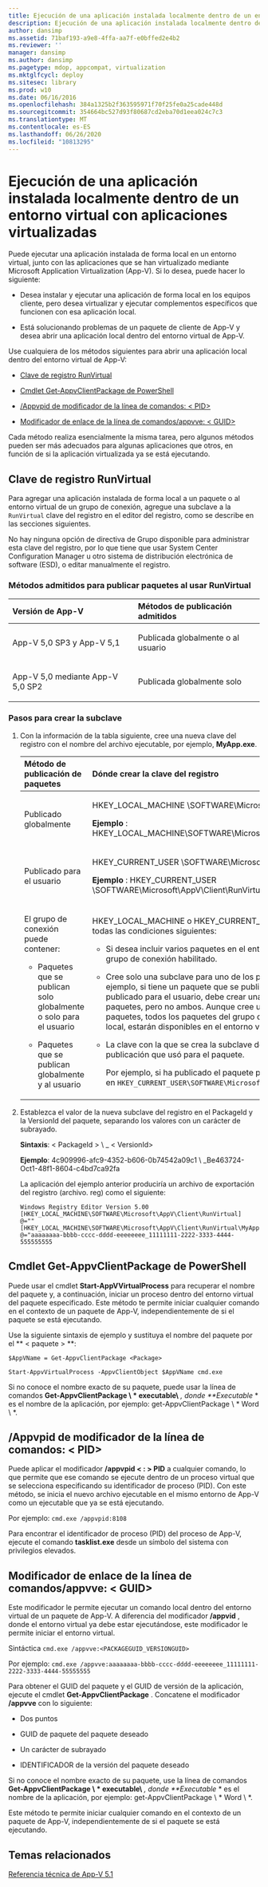 ```yaml
---
title: Ejecución de una aplicación instalada localmente dentro de un entorno virtual con aplicaciones virtualizadas
description: Ejecución de una aplicación instalada localmente dentro de un entorno virtual con aplicaciones virtualizadas
author: dansimp
ms.assetid: 71baf193-a9e8-4ffa-aa7f-e0bffed2e4b2
ms.reviewer: ''
manager: dansimp
ms.author: dansimp
ms.pagetype: mdop, appcompat, virtualization
ms.mktglfcycl: deploy
ms.sitesec: library
ms.prod: w10
ms.date: 06/16/2016
ms.openlocfilehash: 384a1325b2f363595971f70f25fe0a25cade448d
ms.sourcegitcommit: 354664bc527d93f80687cd2eba70d1eea024c7c3
ms.translationtype: MT
ms.contentlocale: es-ES
ms.lasthandoff: 06/26/2020
ms.locfileid: "10813295"
---
```

# Ejecución de una aplicación instalada localmente dentro de un entorno virtual con aplicaciones virtualizadas


Puede ejecutar una aplicación instalada de forma local en un entorno virtual, junto con las aplicaciones que se han virtualizado mediante Microsoft Application Virtualization (App-V). Si lo desea, puede hacer lo siguiente:

-   Desea instalar y ejecutar una aplicación de forma local en los equipos cliente, pero desea virtualizar y ejecutar complementos específicos que funcionen con esa aplicación local.

-   Está solucionando problemas de un paquete de cliente de App-V y desea abrir una aplicación local dentro del entorno virtual de App-V.

Use cualquiera de los métodos siguientes para abrir una aplicación local dentro del entorno virtual de App-V:

-   [Clave de registro RunVirtual](#bkmk-runvirtual-regkey)

-   [Cmdlet Get-AppvClientPackage de PowerShell](#bkmk-get-appvclientpackage-posh)

-   [/Appvpid de modificador de la línea de comandos: &lt; PID&gt;](#bkmk-cl-switch-appvpid)

-   [Modificador de enlace de la línea de comandos/appvve: &lt; GUID&gt;](#bkmk-cl-hook-switch-appvve)

Cada método realiza esencialmente la misma tarea, pero algunos métodos pueden ser más adecuados para algunas aplicaciones que otros, en función de si la aplicación virtualizada ya se está ejecutando.

## <a href="" id="bkmk-runvirtual-regkey"></a>Clave de registro RunVirtual


Para agregar una aplicación instalada de forma local a un paquete o al entorno virtual de un grupo de conexión, agregue una subclave a la `RunVirtual` clave del registro en el editor del registro, como se describe en las secciones siguientes.

No hay ninguna opción de directiva de Grupo disponible para administrar esta clave del registro, por lo que tiene que usar System Center Configuration Manager u otro sistema de distribución electrónica de software (ESD), o editar manualmente el registro.

### <a href="" id="bkmk-"></a>Métodos admitidos para publicar paquetes al usar RunVirtual

<table>
<colgroup>
<col width="50%" />
<col width="50%" />
</colgroup>
<thead>
<tr class="header">
<th align="left">Versión de App-V</th>
<th align="left">Métodos de publicación admitidos</th>
</tr>
</thead>
<tbody>
<tr class="odd">
<td align="left"><p>App-V 5,0 SP3 y App-V 5,1</p></td>
<td align="left"><p>Publicada globalmente o al usuario</p></td>
</tr>
<tr class="even">
<td align="left"><p>App-V 5,0 mediante App-V 5,0 SP2</p></td>
<td align="left"><p>Publicada globalmente solo</p></td>
</tr>
</tbody>
</table>

 

### Pasos para crear la subclave

1.  Con la información de la tabla siguiente, cree una nueva clave del registro con el nombre del archivo ejecutable, por ejemplo, **MyApp.exe**.

    <table>
    <colgroup>
    <col width="50%" />
    <col width="50%" />
    </colgroup>
    <thead>
    <tr class="header">
    <th align="left">Método de publicación de paquetes</th>
    <th align="left">Dónde crear la clave del registro</th>
    </tr>
    </thead>
    <tbody>
    <tr class="odd">
    <td align="left"><p>Publicado globalmente</p></td>
    <td align="left"><p>HKEY_LOCAL_MACHINE \SOFTWARE\Microsoft\AppV\Client\RunVirtual</p>
    <p><strong>Ejemplo </strong> : HKEY_LOCAL_MACHINE\SOFTWARE\Microsoft\AppV\Client\RunVirtual\MyApp.exe</p></td>
    </tr>
    <tr class="even">
    <td align="left"><p>Publicado para el usuario</p></td>
    <td align="left"><p>HKEY_CURRENT_USER \SOFTWARE\Microsoft\AppV\Client\RunVirtual</p>
    <p><strong>Ejemplo </strong> : HKEY_CURRENT_USER \SOFTWARE\Microsoft\AppV\Client\RunVirtual\MyApp.exe</p></td>
    </tr>
    <tr class="odd">
    <td align="left"><p>El grupo de conexión puede contener:</p>
    <ul>
    <li><p>Paquetes que se publican solo globalmente o solo para el usuario</p></li>
    <li><p>Paquetes que se publican globalmente y al usuario</p></li>
    </ul></td>
    <td align="left"><p>HKEY_LOCAL_MACHINE o HKEY_CURRENT_USER clave, pero se deben cumplir todas las condiciones siguientes:</p>
    <ul>
    <li><p>Si desea incluir varios paquetes en el entorno virtual, debe incluirlos en un grupo de conexión habilitado.</p></li>
    <li><p>Cree solo una subclave para uno de los paquetes en el grupo de conexión. Por ejemplo, si tiene un paquete que se publica globalmente y otro paquete publicado para el usuario, debe crear una subclave para cualquiera de estos paquetes, pero no ambos. Aunque cree una subclave solo para uno de los paquetes, todos los paquetes del grupo de conexión, además de la aplicación local, estarán disponibles en el entorno virtual.</p></li>
    <li><p>La clave con la que se crea la subclave debe coincidir con el método de publicación que usó para el paquete.</p>
    <p>Por ejemplo, si ha publicado el paquete para el usuario, debe crear la subclave en <code>HKEY_CURRENT_USER\SOFTWARE\Microsoft\AppV\Client\RunVirtual</code> .</p></li>
    </ul></td>
    </tr>
    </tbody>
    </table>

     

2.  Establezca el valor de la nueva subclave del registro en el PackageId y la VersionId del paquete, separando los valores con un carácter de subrayado.

    **Sintaxis**: &lt; PackageId &gt; \ _ &lt; VersionId&gt;

    **Ejemplo**: 4c909996-afc9-4352-b606-0b74542a09c1 \ _Be463724-Oct1-48f1-8604-c4bd7ca92fa

    La aplicación del ejemplo anterior produciría un archivo de exportación del registro (archivo. reg) como el siguiente:

    ``` syntax
    Windows Registry Editor Version 5.00 
    [HKEY_LOCAL_MACHINE\SOFTWARE\Microsoft\AppV\Client\RunVirtual] 
    @="" 
    [HKEY_LOCAL_MACHINE\SOFTWARE\Microsoft\AppV\Client\RunVirtual\MyApp.exe] 
    @="aaaaaaaa-bbbb-cccc-dddd-eeeeeeee_11111111-2222-3333-4444-555555555
    ```

## <a href="" id="bkmk-get-appvclientpackage-posh"></a>Cmdlet Get-AppvClientPackage de PowerShell


Puede usar el cmdlet **Start-AppVVirtualProcess** para recuperar el nombre del paquete y, a continuación, iniciar un proceso dentro del entorno virtual del paquete especificado. Este método te permite iniciar cualquier comando en el contexto de un paquete de App-V, independientemente de si el paquete se está ejecutando.

Use la siguiente sintaxis de ejemplo y sustituya el nombre del paquete por el ** &lt; paquete &gt; **:

`$AppVName = Get-AppvClientPackage <Package>`

`Start-AppvVirtualProcess -AppvClientObject $AppVName cmd.exe`

Si no conoce el nombre exacto de su paquete, puede usar la línea de comandos **Get-AppvClientPackage \ * executable\\** <em> , donde **Executable </em> * es el nombre de la aplicación, por ejemplo: get-AppvClientPackage \ * Word \ *.

## <a href="" id="bkmk-cl-switch-appvpid"></a>/Appvpid de modificador de la línea de comandos: &lt; PID&gt;


Puede aplicar el modificador **/appvpid &lt; : &gt; PID** a cualquier comando, lo que permite que ese comando se ejecute dentro de un proceso virtual que se selecciona especificando su identificador de proceso (PID). Con este método, se inicia el nuevo archivo ejecutable en el mismo entorno de App-V como un ejecutable que ya se está ejecutando.

Por ejemplo: `cmd.exe /appvpid:8108`

Para encontrar el identificador de proceso (PID) del proceso de App-V, ejecute el comando **tasklist.exe** desde un símbolo del sistema con privilegios elevados.

## <a href="" id="bkmk-cl-hook-switch-appvve"></a>Modificador de enlace de la línea de comandos/appvve: &lt; GUID&gt;


Este modificador le permite ejecutar un comando local dentro del entorno virtual de un paquete de App-V. A diferencia del modificador **/appvid** , donde el entorno virtual ya debe estar ejecutándose, este modificador le permite iniciar el entorno virtual.

Sintáctica `cmd.exe /appvve:<PACKAGEGUID_VERSIONGUID>`

Por ejemplo: `cmd.exe /appvve:aaaaaaaa-bbbb-cccc-dddd-eeeeeeee_11111111-2222-3333-4444-55555555`

Para obtener el GUID del paquete y el GUID de versión de la aplicación, ejecute el cmdlet **Get-AppvClientPackage** . Concatene el modificador **/appvve** con lo siguiente:

-   Dos puntos

-   GUID de paquete del paquete deseado

-   Un carácter de subrayado

-   IDENTIFICADOR de la versión del paquete deseado

Si no conoce el nombre exacto de su paquete, use la línea de comandos **Get-AppvClientPackage \ * executable\\** <em> , donde **Executable </em> * es el nombre de la aplicación, por ejemplo: get-AppvClientPackage \ * Word \ *.

Este método te permite iniciar cualquier comando en el contexto de un paquete de App-V, independientemente de si el paquete se está ejecutando.






## Temas relacionados


[Referencia técnica de App-V 5.1](technical-reference-for-app-v-51.md)

 

 





